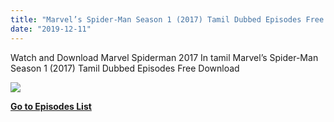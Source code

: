 ```yaml
---
title: "Marvel’s Spider-Man Season 1 (2017) Tamil Dubbed Episodes Free Download"
date: "2019-12-11"
---
```


Watch and Download Marvel Spiderman 2017 In tamil Marvel’s Spider-Man Season 1 (2017) Tamil Dubbed Episodes Free Download

[![](https://1.bp.blogspot.com/-73C2guKAnkQ/XfBT_L68TZI/AAAAAAAACOg/E_YB870H9rMYpH2bXFNZF0vdpx4D50LywCLcBGAsYHQ/s320/71e8LJm7wbL._RI_.jpg)](https://1.bp.blogspot.com/-73C2guKAnkQ/XfBT_L68TZI/AAAAAAAACOg/E_YB870H9rMYpH2bXFNZF0vdpx4D50LywCLcBGAsYHQ/s1600/71e8LJm7wbL._RI_.jpg)

**[Go to Episodes List](https://toonsouthindia.xyz/marvels-spider-man-season-1-2017-tamil-dubbed-episodes-free-download/)**
